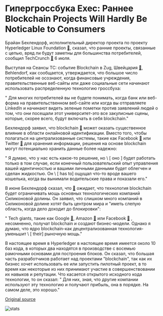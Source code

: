 # Гипергроссбука Exec: Раннее Blockchain Projects Will Hardly Be Noticable to Consumers

Брайан Бехлендорф, исполнительный директор проекта по проекту Hyperledger Linux Foundation  [🔗](https://cointelegraph.com/tags/hyperledger), сказал, что ранние проекты, связанные с цепью, вряд ли будут заметны для большинства потребителей, сообщил TechCrunch  [🔗](https://techcrunch.com/2018/07/06/early-uses-of-blockchain-will-barely-be-visible/)  6 июля.

Выступая на Сеансы TC: событие Blockchain в Zug, Швейцария  [🔗](https://cointelegraph.com/tags/switzerland), Behlendorf, как сообщается, утверждается, что большое число потребителей не осознают, когда финансовые учреждения, правительственные веб-сайты или даже социальные сети начинают использовать распределенную технологию гроссбуха:

" Для многих потребителей вы не будете понимать, когда банк или веб-форма на правительственном веб-сайте или когда вы отправляете LinkedIn и начинают видеть зеленые пометки против заявлений людей о том, что они посещали этот университет-это все закулисные сцены, которые, скорее всего, будут включать в себя blockchain."

Бехлендорф заявил, что blockchain  [🔗](https://cointelegraph.com/tags/blockchain)  может оказать существенное влияние в области онлайновой идентификации. Вместо того, чтобы полагаться на централизованные системы, такие как Facebook  [🔗](https://cointelegraph.com/tags/facebook)  или Twitter  [🔗](https://cointelegraph.com/tags/Twitter)  для хранения информации, решения на основе blockchain могут потенциально хранить данные более надежно:

" Я думаю, что у нас есть какое-то решение, но \ [ оно \] будет работать только в том случае, если конечный пользовательский опыт управления вашей идентичностью и вашими личными данными будет облегчен и сделан жидкостью. Он \ [ has to\] ощущал что-то вроде вашего кошелька, когда вы вынимали водительские права и показали его."

В июне Бехлендорф сказал, что  [🔗](https://cointelegraph.com/news/hyperledger-exec-blockchain-will-diminish-power-of-tech-giants-like-google)  ожидает, что технология blockchain будет ограничивать мощь основных технологических компаний Силиконовой долины. Он заявил, что слишком много компаний в Силиконовой долине хотят быть центром мира и "иметь слепую область, когда дело доходит до блокировки":

" Tech giants, такие как Google  [🔗](https://cointelegraph.com/tags/google), Amazon  [🔗](https://cointelegraph.com/tags/amazon)  или Facebook  [🔗](https://cointelegraph.com/tags/facebook) , несомненно, получат blockchain и создают бизнес-модели. Однако я думаю, что ядро blockchain-как децентрализованная технология-уменьшит \ [ their\] рыночную мощь."

В настоящее время в Hyperledger в настоящее время имеется около 10 баз кода, в которых два находятся в производстве с восемью рамочными основами для построения блоков. Он сказал, что большая часть разработчиков работает над проектами "blockchain", так как их бизнес хочет использовать ее или запустить пилотный проект, в то время как некоторые из них принимают участие в совершенствовании их навыков и репутации. Что касается открытого исходного кода технологии, то он сказал: " Для них, зная, что другие компании используют эту технологию и получают прибыль, она в порядке. На самом деле, это хорошо."

[Original source](https://cointelegraph.com/news/hyperledger-exec-early-blockchain-projects-will-hardly-be-noticeable-to-consumers)

![stats](https://c.statcounter.com/11760860/0/a89fa40b/1/ "stats")
